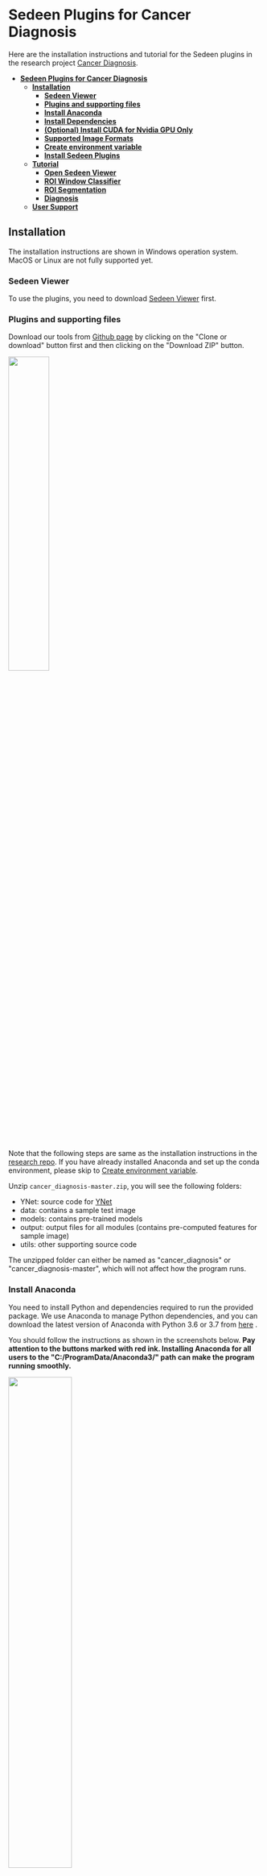 # **Sedeen Plugins for Cancer Diagnosis**

Here are the installation instructions and tutorial for the Sedeen plugins in the research project [Cancer Diagnosis](http://cancertech.cs.washington.edu/). 

<!-- TOC -->

- [**Sedeen Plugins for Cancer Diagnosis**](#sedeen-plugins-for-cancer-diagnosis)
    - [**Installation**](#installation)
        - [**Sedeen Viewer**](#sedeen-viewer)
        - [**Plugins and supporting files**](#plugins-and-supporting-files)
        - [**Install Anaconda**](#install-anaconda)
        - [**Install Dependencies**](#install-dependencies)
        - [**(Optional) Install CUDA for Nvidia GPU Only**](#optional-install-cuda-for-nvidia-gpu-only)
        - [**Supported Image Formats**](#supported-image-formats)
        - [**Create environment variable**](#create-environment-variable)
        - [**Install Sedeen Plugins**](#install-sedeen-plugins)
    - [**Tutorial**](#tutorial)
        - [**Open Sedeen Viewer**](#open-sedeen-viewer)
        - [**ROI Window Classifier**](#roi-window-classifier)
        - [**ROI Segmentation**](#roi-segmentation)
        - [**Diagnosis**](#diagnosis)
    - [**User Support**](#user-support)

<!-- /TOC -->

## **Installation**

The installation instructions are shown in Windows operation system. MacOS or Linux are not fully supported yet.

### **Sedeen Viewer**
To use the plugins, you need to download [Sedeen Viewer](https://pathcore.com/sedeen) first.

### **Plugins and supporting files**

Download our tools from [Github page](https://github.com/kechunl/cancer_diagnosis) by clicking on the "Clone or download" button first and then clicking on the "Download ZIP" button.

<img src="docs/img/download_repo.PNG" width="40%" align="middle"/>

Note that the following steps are same as the installation instructions in the [research repo](https://github.com/cancertech/cancer_diagnosis). If you have already installed Anaconda and set up the conda environment, please skip to [Create environment variable](#create-environment-variable).

Unzip `cancer_diagnosis-master.zip`, you will see the following folders:

- YNet: source code for <a href="https://arxiv.org/abs/1806.01313" target="_blank">YNet</a> 
- data: contains a sample test image
- models: contains pre-trained models
- output: output files for all modules (contains pre-computed features for sample image)
- utils: other supporting source code

The unzipped folder can either be named as "cancer_diagnosis" or "cancer_diagnosis-master", which will not affect how the program runs.

### **Install Anaconda**

You need to install Python and dependencies required to run the provided package. We use Anaconda to manage Python dependencies, and you can download the latest version of Anaconda with Python 3.6 or 3.7 from 
<a href="https://www.anaconda.com/distribution/" target="_blank">here</a> .

You should follow the instructions as shown in the screenshots below. **Pay attention to the buttons marked with red ink.
Installing Anaconda for all users to the "C:/ProgramData/Anaconda3/" path can make the program running smoothly.**

<!-- <img src="docs/tutorial_img/anaconda_1.JPG" width="50%" align="middle"/> 	 -->
<img src="docs/tutorial_img/anaconda_2.JPG" width="50%" align="middle"/>
<img src="docs/tutorial_img/anaconda_3.JPG" width="50%" align="middle"/>
<img src="docs/tutorial_img/anaconda_4.JPG" width="50%" align="middle"/>
<img src="docs/tutorial_img/anaconda_5.JPG" width="50%" align="middle"/>

<br><br>

### **Install Dependencies**

After installing Anaconda, you can install all the required packages by double clicking on the `0_install_dependencies.bat` file, as shown below.

<img src="docs/img/install_packages.JPG" width="50%" align="middle"/>

The installation may take around 10-20 minutes. After installation, you can proceed to tutorial.


If you see a "Windows protected your PC" window as below. You can first click on the "More Info" button and then "Run anyway" button to allow our program to run. 

<img src="docs/tutorial_img/windows_protect.png" width="100%" align="middle"/>

When the installation is done, you can see a similar message as shown below.

<img src="docs/tutorial_img/package_install_done.JPG" width="50%" align="middle"/>


<br><br>

### **(Optional) Install CUDA for Nvidia GPU Only**

In the semantic segmentation part, we will use Convolutional Neural Networks to analyze the input ROI images, and this slow process can be accelerated by using Nvidia GPUs.
If you have an Nvidia GPU in your computer, you can 
<a href="https://developer.nvidia.com/cuda-downloads" target="_blank">download</a>
and install CUDA 10.2 before running our programs.

### **Supported Image Formats**

We support PNG, JPG, TIFF, SVS, and many other image formats for MacOS and Linux. Unfortunately, we do not support SVS for Windows machine at the current stage, but you can easily convert your SVS files to JPG files by using
<a href="https://www.reaconverter.com/convert/svs_to_jpg.html" target="_blank">this converter</a>.

### **Create environment variable**

1. Right-click the **Computer** icon and choose **Properties**, or in Windows Control Panel, choose **System**.
2. Choose **Advanced system settings**.

<img src="docs/img/advanced_system_settings.JPG" width="50%" align="middle"/>

3. On the Advanced tab, click **Environment Variables**.

<img src="docs/img/environment_variables.JPG" width="50%" align="middle"/>

4. Click **New** under the **User variables** to create a new user variable.

```
Variable name: SedeenPythonHome
Variable value: "Full path of cancer_env"
```

Note that the path of **cancer_env** is usually *C:\Uses\%Username%\.conda\envs\cancer_env*. If you're not sure where the conda env is, you can launch the command lines by *Win+R*, open **cmd**, and run 

```
conda env list
```

The path listed beside **cancer_env** is the value you should put in user variable.

<img src="docs/img/cmd.JPG" width="50%" align="middle"/>
<img src="docs/img/env_list.JPG" width="50%" align="middle"/>

<br><br>
5. Apply this change and reboot your computer.

### **Install Sedeen Plugins**

Copy the folder [ITCR](./ITCR) to `%Sedeen Viewer Folder%\plugins\cpp`.

`%Sedeen Viewer Folder%` is where Sedeen is installed.

<img src="docs/img/plugins.JPG" width="50%" align="middle"/>
<br><br>

**Now You can start using our plugins.**

<br><br>
## **Tutorial**

### **Open Sedeen Viewer**
To use our plugins in `Sedeen Viewer`, you need to launch Sedeen in the conda environment `cancer_env`. **To make sure the plugins are running successfully, it's highly recommended that you launch a new `Sedeen Viewer` everytime you run a plugin.**

1. Launch command lines with *Win+R*, open **cmd**.

<img src="docs/img/cmd.JPG" width="50%" align="middle"/>

2. Change directory to where Sedeen Viewer is installed by

```
cd C:\Program Files\Sedeen Viewer
```

Note that the directory could change, depending on where you install it.

3. Switch to the environment by

```
conda activate cancer_env
```
<img src="docs/img/launch_sedeen.JPG" width="50%" align="middle"/>

4. Open Sedeen Viewer with

```
sedeen.exe
```

### **ROI Window Classifier**

1. Open the image you want to process with File->Open.

<img src="docs/img/Open_image.JPG" width="70%" align="middle"/>

2. Select `ROI Window Classifier` from the algorithm option box in `Analysis Manager` window. If the window is not showing, you can go to View->Windows->Analysis Manager to get it displayed.

3. Choose an output path from the `Output Path` box.

<img src="docs/img/alg.JPG" width="70%" align="middle"/>

4. Click `Run` and select [Sedeen_ROIWindowClassifier.py](<./Sedeen Scripts/Sedeen_ROIWindowClassifier.py>)

<img src="docs/img/ROIWindowClassifier.JPG" width="70%" align="middle"/>

5. If it's the first time you run this image, it may take more than 10 minutes, depending on the memory and CPU capacity.


After running the program, Sedeen Viewer would display the ROI identification results where the regions-of-interest are marked in green boxes.

<img src="docs/img/ROIWindowClassifier_result.JPG" width="70%" align="middle"/>

The following files will be generated in the selected folder, which can later be used for ROI segmentation and diagnosis prediction.

<img src="docs/img/ROIWindowClassifier_output.JPG" width="70%" align="middle"/>

### **ROI Segmentation**

1. Open an image in Sedeen Viewer and select `ROI Semantic Segmentation` from the algorithm option box. The image could be random as it's only for enabling the algorithm part.

2. Select one or more ROI images. Hold the “Control” key if you want to select multiple files, which is the standard multi-file selection in Windows OS. 
    
    You can also change the parameter for “Batch Size” by using the slider, where the batch size is a term used in machine learning and refers to the number of samples processed in one iteration. When the computer has lots of memory or a large GPU, you can use a larger batch size. Usually, large batch size can make the CNN runs faster, but a large batch size would require lots of memory. We recommend to you the default setting unless your computer memory is too low or too high. If you saw any kind of memory error printed by the GUI, then restart the process with smaller batch size.

3. Click `Run` and select [Sedeen_ROISegmentation.py](<./Sedeen Scripts/Sedeen_ROISegmentation.py>).

    Depends on your computer hardware (memory, GPU, etc) and the size of ROI, it usually takes 2 to 20 minutes to process each ROI on a GPU. CPUs are usually more than 10x slower than GPUs for deep learning, and we do not recommend users to use CPU for this step (i.e. ROI segmentation).

    The 8 semantic segmentation classes are:

    <img src="docs/tutorial_img/seg_color_map.png" width="50%" align="middle"/>

4. After running the program, a result panel will pop up, showing the segmentation results and the results in superpixels. You can click "Previous" or "Next" to view the corresponding segmentations of the selected images.

### **Diagnosis**

1. Open an image in Sedeen Viewer and select `ROI Diagnosis` from the algorithm option box. The image could be random as it's only for enabling the algorithm part.

2. Select the CSV files generated from the previous step (i.e. ROI Segmentation).

3. Click `Run` and select [Diagnosis.py](<./Sedeen Scripts/Sedeen_Diagnosis.py>).

    Note that this step is super fast, and you should see the the diagnosis prediction in the result panel in a short time.

<img src="docs/img/diagnosis_result.jpg" width="50%" align="middle"/>

## **User Support**
If you have any questions, you can visit the [Github issue page]https://github.com/kechunl/cancer_diagnosis/issues) and submit an issue via the "New issue" button shown below.

<img src="docs/tutorial_img/user_issue.jpg" width="50%" align="middle"/>
